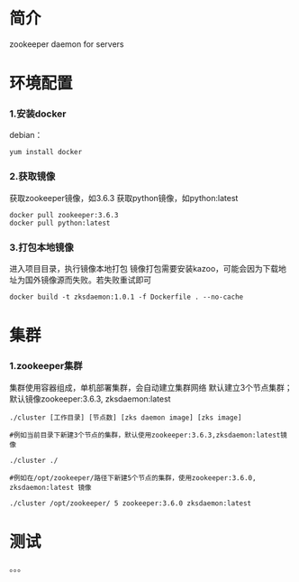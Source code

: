 # 简介

zookeeper daemon for servers

# 环境配置

### 1.安装docker
debian：

    yum install docker

### 2.获取镜像

获取zookeeper镜像，如3.6.3
获取python镜像，如python:latest

    docker pull zookeeper:3.6.3
    docker pull python:latest

### 3.打包本地镜像
进入项目目录，执行镜像本地打包
镜像打包需要安装kazoo，可能会因为下载地址为国外镜像源而失败。若失败重试即可

    docker build -t zksdaemon:1.0.1 -f Dockerfile . --no-cache

# 集群
### 1.zookeeper集群

集群使用容器组成，单机部署集群，会自动建立集群网络
默认建立3个节点集群；
默认镜像zookeeper:3.6.3, zksdaemon:latest

    ./cluster [工作目录] [节点数] [zks daemon image] [zks image]

    #例如当前目录下新建3个节点的集群，默认使用zookeeper:3.6.3,zksdaemon:latest镜像

    ./cluster ./

    #例如在/opt/zookeeper/路径下新建5个节点的集群，使用zookeeper:3.6.0, zksdaemon:latest 镜像

    ./cluster /opt/zookeeper/ 5 zookeeper:3.6.0 zksdaemon:latest

# 测试
 。。。